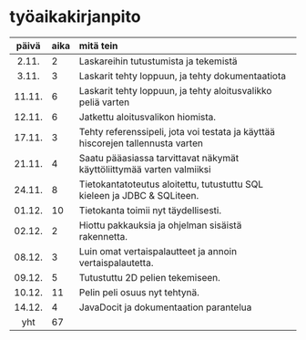 # työaikakirjanpito

| päivä | aika | mitä tein  |
| :----:|:-----| :-----|
| 2.11. | 2    | Laskareihin tutustumista ja tekemistä |
| 3.11. | 3    | Laskarit tehty loppuun, ja tehty dokumentaatiota |
| 11.11. | 6    | Laskarit tehty loppuun, ja tehty aloitusvalikko peliä varten |
| 12.11. | 6    | Jatkettu aloitusvalikon hiomista. |
| 17.11. | 3    | Tehty referenssipeli, jota voi testata ja käyttää hiscorejen tallennusta varten|
| 21.11. | 4    | Saatu pääasiassa tarvittavat näkymät käyttöliittymää varten valmiiksi|
| 24.11. | 8    | Tietokantatoteutus aloitettu, tutustuttu SQL kieleen ja JDBC & SQLiteen.|
| 01.12. | 10    | Tietokanta toimii nyt täydellisesti.|
| 02.12. | 2    | Hiottu pakkauksia ja ohjelman sisäistä rakennetta.|
| 08.12. | 3    | Luin omat vertaispalautteet ja annoin vertaispalautetta.|
| 09.12. | 5    | Tutustuttu 2D pelien tekemiseen.|
| 10.12. | 11    | Pelin peli osuus nyt tehtynä.|
| 14.12. | 4    | JavaDocit ja dokumentaation parantelua|
| yht   | 67   | | 
